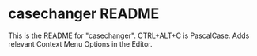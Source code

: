 # casechanger README

This is the README for "casechanger". CTRL+ALT+C is PascalCase. Adds relevant Context Menu Options in the Editor.
